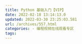```yaml
---
title: Python 基础入门【VIP】
date: 2022-02-18 13:14:13.0
updated: 2022-03-30 23:25:03.581
url: /archives/557.html
categories: - 编程视频在线观看专区
tags: 
---
```


